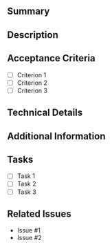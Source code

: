 <!--
  Please provide the following information for a development ticket.
-->

## Summary

<!-- Provide a brief summary of the issue or feature request. -->

## Description

<!-- Provide a detailed description of the issue or feature request. Include any relevant information, such as the current behavior, the expected behavior, and any steps to reproduce the issue. -->

## Acceptance Criteria

<!-- Define the criteria that must be met for this ticket to be considered complete. -->

- [ ] Criterion 1
- [ ] Criterion 2
- [ ] Criterion 3

## Technical Details

<!-- Provide any technical details that are relevant to this ticket, such as code snippets, configuration settings, or dependencies. -->

## Additional Information

<!-- Provide any additional information that may be helpful, such as screenshots, logs, or references to related issues or documentation. -->

## Tasks

<!-- List the tasks that need to be completed for this ticket. -->

- [ ] Task 1
- [ ] Task 2
- [ ] Task 3

## Related Issues

<!-- List any related issues or pull requests. -->

- Issue #1
- Issue #2
